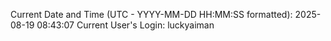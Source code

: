 Current Date and Time (UTC - YYYY-MM-DD HH:MM:SS formatted): 2025-08-19 08:43:07
Current User's Login: luckyaiman
